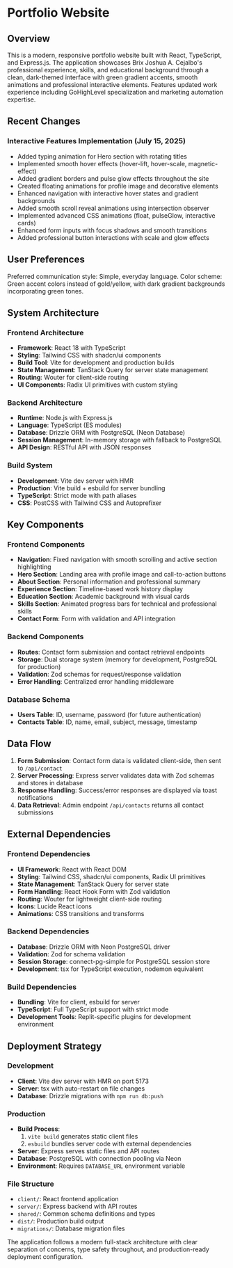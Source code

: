 # Portfolio Website

## Overview

This is a modern, responsive portfolio website built with React, TypeScript, and Express.js. The application showcases Brix Joshua A. Cejalbo's professional experience, skills, and educational background through a clean, dark-themed interface with green gradient accents, smooth animations and professional interactive elements. Features updated work experience including GoHighLevel specialization and marketing automation expertise.

## Recent Changes

### Interactive Features Implementation (July 15, 2025)
- Added typing animation for Hero section with rotating titles
- Implemented smooth hover effects (hover-lift, hover-scale, magnetic-effect)
- Added gradient borders and pulse glow effects throughout the site
- Created floating animations for profile image and decorative elements
- Enhanced navigation with interactive hover states and gradient backgrounds
- Added smooth scroll reveal animations using intersection observer
- Implemented advanced CSS animations (float, pulseGlow, interactive cards)
- Enhanced form inputs with focus shadows and smooth transitions
- Added professional button interactions with scale and glow effects

## User Preferences

Preferred communication style: Simple, everyday language.
Color scheme: Green accent colors instead of gold/yellow, with dark gradient backgrounds incorporating green tones.

## System Architecture

### Frontend Architecture
- **Framework**: React 18 with TypeScript
- **Styling**: Tailwind CSS with shadcn/ui components
- **Build Tool**: Vite for development and production builds
- **State Management**: TanStack Query for server state management
- **Routing**: Wouter for client-side routing
- **UI Components**: Radix UI primitives with custom styling

### Backend Architecture
- **Runtime**: Node.js with Express.js
- **Language**: TypeScript (ES modules)
- **Database**: Drizzle ORM with PostgreSQL (Neon Database)
- **Session Management**: In-memory storage with fallback to PostgreSQL
- **API Design**: RESTful API with JSON responses

### Build System
- **Development**: Vite dev server with HMR
- **Production**: Vite build + esbuild for server bundling
- **TypeScript**: Strict mode with path aliases
- **CSS**: PostCSS with Tailwind CSS and Autoprefixer

## Key Components

### Frontend Components
- **Navigation**: Fixed navigation with smooth scrolling and active section highlighting
- **Hero Section**: Landing area with profile image and call-to-action buttons
- **About Section**: Personal information and professional summary
- **Experience Section**: Timeline-based work history display
- **Education Section**: Academic background with visual cards
- **Skills Section**: Animated progress bars for technical and professional skills
- **Contact Form**: Form with validation and API integration

### Backend Components
- **Routes**: Contact form submission and contact retrieval endpoints
- **Storage**: Dual storage system (memory for development, PostgreSQL for production)
- **Validation**: Zod schemas for request/response validation
- **Error Handling**: Centralized error handling middleware

### Database Schema
- **Users Table**: ID, username, password (for future authentication)
- **Contacts Table**: ID, name, email, subject, message, timestamp

## Data Flow

1. **Form Submission**: Contact form data is validated client-side, then sent to `/api/contact`
2. **Server Processing**: Express server validates data with Zod schemas and stores in database
3. **Response Handling**: Success/error responses are displayed via toast notifications
4. **Data Retrieval**: Admin endpoint `/api/contacts` returns all contact submissions

## External Dependencies

### Frontend Dependencies
- **UI Framework**: React with React DOM
- **Styling**: Tailwind CSS, shadcn/ui components, Radix UI primitives
- **State Management**: TanStack Query for server state
- **Form Handling**: React Hook Form with Zod validation
- **Routing**: Wouter for lightweight client-side routing
- **Icons**: Lucide React icons
- **Animations**: CSS transitions and transforms

### Backend Dependencies
- **Database**: Drizzle ORM with Neon PostgreSQL driver
- **Validation**: Zod for schema validation
- **Session Storage**: connect-pg-simple for PostgreSQL session store
- **Development**: tsx for TypeScript execution, nodemon equivalent

### Build Dependencies
- **Bundling**: Vite for client, esbuild for server
- **TypeScript**: Full TypeScript support with strict mode
- **Development Tools**: Replit-specific plugins for development environment

## Deployment Strategy

### Development
- **Client**: Vite dev server with HMR on port 5173
- **Server**: tsx with auto-restart on file changes
- **Database**: Drizzle migrations with `npm run db:push`

### Production
- **Build Process**: 
  1. `vite build` generates static client files
  2. `esbuild` bundles server code with external dependencies
- **Server**: Express serves static files and API routes
- **Database**: PostgreSQL with connection pooling via Neon
- **Environment**: Requires `DATABASE_URL` environment variable

### File Structure
- `client/`: React frontend application
- `server/`: Express backend with API routes
- `shared/`: Common schema definitions and types
- `dist/`: Production build output
- `migrations/`: Database migration files

The application follows a modern full-stack architecture with clear separation of concerns, type safety throughout, and production-ready deployment configuration.